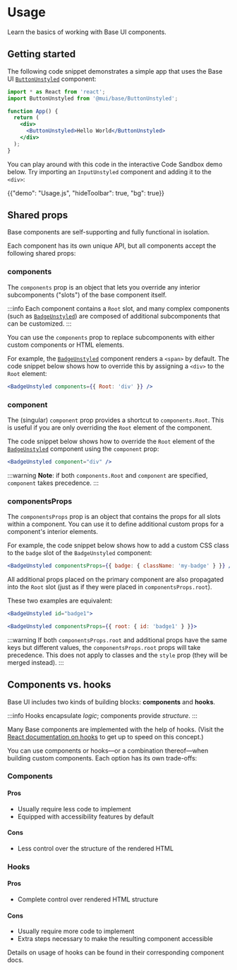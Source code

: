 # Usage

<p class="description">Learn the basics of working with Base UI components.</p>

## Getting started

The following code snippet demonstrates a simple app that uses the Base UI [`ButtonUnstyled`](/base-ui/react-button/) component:

```jsx
import * as React from 'react';
import ButtonUnstyled from '@mui/base/ButtonUnstyled';

function App() {
  return (
    <div>
      <ButtonUnstyled>Hello World</ButtonUnstyled>
    </div>
  );
}
```

You can play around with this code in the interactive Code Sandbox demo below. Try importing an `InputUnstyled` component and adding it to the `<div>`:

{{"demo": "Usage.js", "hideToolbar": true, "bg": true}}

## Shared props

Base components are self-supporting and fully functional in isolation.

Each component has its own unique API, but all components accept the following shared props:

### components

The `components` prop is an object that lets you override any interior subcomponents ("slots") of the base component itself.

:::info
Each component contains a `Root` slot, and many complex components (such as [`BadgeUnstyled`](/base-ui/react-badge/)) are composed of additional subcomponents that can be customized.
:::

You can use the `components` prop to replace subcomponents with either custom components or HTML elements.

For example, the [`BadgeUnstyled`](/base-ui/react-badge/) component renders a `<span>` by default. The code snippet below shows how to override this by assigning a `<div>` to the `Root` element:

```jsx
<BadgeUnstyled components={{ Root: 'div' }} />
```

### component

The (singular) `component` prop provides a shortcut to `components.Root`. This is useful if you are only overriding the `Root` element of the component.

The code snippet below shows how to override the `Root` element of the [`BadgeUnstyled`](/base-ui/react-badge/) component using the `component` prop:

```jsx
<BadgeUnstyled component="div" />
```

:::warning
**Note**: if both `components.Root` and `component` are specified, `component` takes precedence.
:::

### componentsProps

The `componentsProps` prop is an object that contains the props for all slots within a component. You can use it to define additional custom props for a component's interior elements.

For example, the code snippet below shows how to add a custom CSS class to the `badge` slot of the `BadgeUnstyled` component:

```jsx
<BadgeUnstyled componentsProps={{ badge: { className: 'my-badge' } }} />
```

All additional props placed on the primary component are also propagated into the `Root` slot (just as if they were placed in `componentsProps.root`).

These two examples are equivalent:

```jsx
<BadgeUnstyled id="badge1">
```

```jsx
<BadgeUnstyled componentsProps={{ root: { id: 'badge1' } }}>
```

:::warning
If both `componentsProps.root` and additional props have the same keys but different values, the `componentsProps.root` props will take precedence. This does not apply to classes and the `style` prop (they will be merged instead).
:::

## Components vs. hooks

Base UI includes two kinds of building blocks: **components** and **hooks**.

:::info
Hooks encapsulate _logic_; components provide _structure_.
:::

Many Base components are implemented with the help of hooks. (Visit the [React documentation on hooks](https://legacy.reactjs.org/docs/hooks-intro.html) to get up to speed on this concept.)

You can use components or hooks—or a combination thereof—when building custom components. Each option has its own trade-offs:

### Components

#### Pros

- Usually require less code to implement
- Equipped with accessibility features by default

#### Cons

- Less control over the structure of the rendered HTML

### Hooks

#### Pros

- Complete control over rendered HTML structure

#### Cons

- Usually require more code to implement
- Extra steps necessary to make the resulting component accessible

Details on usage of hooks can be found in their corresponding component docs.

